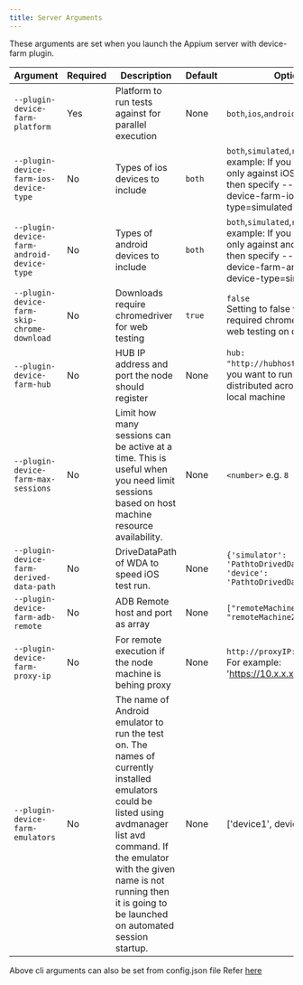 ```yaml
---
title: Server Arguments
---
```


These arguments are set when you launch the Appium server with device-farm plugin.

| Argument                                    |Required| Description                                                                                                                               | Default | Options                                                                                                                                                  |
|---------------------------------------------|---|-------------------------------------------------------------------------------------------------------------------------------------------|---------|----------------------------------------------------------------------------------------------------------------------------------------------------------|
| `--plugin-device-farm-platform`             | Yes | Platform to run tests against for parallel execution                                                                                      | None    | `both`,`ios`,`android`                                                                                                                                   |
| `--plugin-device-farm-ios-device-type`      | No | Types of ios devices to include                                                                                                           | `both`  | `both`,`simulated`,`real`, For example: If you want to run only against iOS simulator then specify --plugin-device-farm-ios-device-type=simulated        |
| `--plugin-device-farm-android-device-type`  | No | Types of android devices to include                                                                                                       | `both`  | `both`,`simulated`,`real`, For example: If you want to run only against android emulator then specify --plugin-device-farm-android-device-type=simulated |
| `--plugin-device-farm-skip-chrome-download` | No | Downloads require chromedriver for web testing                                                                                            | `true`  | `false` <br/>Setting to false will download required chromedriver for web testing on chrome                                                              |
| `--plugin-device-farm-hub`                  | No | HUB IP address and port the node should register                                                                                          | None    | `hub: "http://hubhost:hubport"`, If you want to run tests distributed across remote and local machine                                                    |
| `--plugin-device-farm-max-sessions`         | No | Limit how many sessions can be active at a time. This is useful when you need limit sessions based on host machine resource availability. | None  | `<number>` e.g. `8`                                                                                                                                      |
| `--plugin-device-farm-derived-data-path`    | No | DriveDataPath of WDA to speed iOS test run.                                                                                               | None  | `{'simulator': 'PathtoDrivedDataPath', 'device': 'PathtoDrivedDataPath'}`                                                                                |
| `--plugin-device-farm-adb-remote`           | No | ADB Remote host and port as array                                                                                                         | None  | `["remoteMachine1IP:adbPort", "remoteMachine2IP:adbPort"]`                                                                                               |
| `--plugin-device-farm-proxy-ip`             | No | For remote execution if the node machine is behing proxy                                                                                  | None  | `http://proxyIP:proxyPort`, For example: 'https://10.x.x.x:3333'                                                                                         |
| `--plugin-device-farm-emulators`            | No | The name of Android emulator to run the test on. The names of currently installed emulators could be listed using avdmanager list avd command. If the emulator with the given name is not running then it is going to be launched on automated session startup.| None  | ['device1', device2]|

Above cli arguments can also be set from config.json file Refer [here](https://github.com/AppiumTestDistribution/appium-device-farm/blob/main/sample-config.json)
